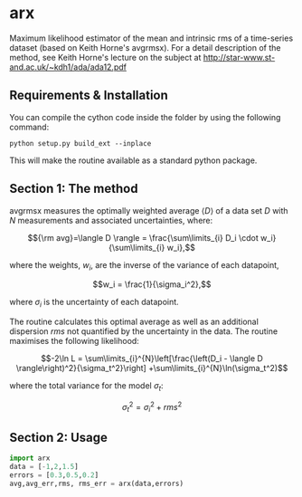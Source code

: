 # arx
Maximum likelihood estimator of the mean and intrinsic rms of a time-series dataset (based on Keith Horne's avgrmsx). For a detail description of the method, see Keith Horne's lecture on the subject at http://star-www.st-and.ac.uk/~kdh1/ada/ada12.pdf


## Requirements & Installation
You can compile the cython code inside the folder by using the following command:
```
python setup.py build_ext --inplace
```
This will make the routine available as a standard python package.

## Section 1: The method
avgrmsx measures the optimally weighted average $`\langle D \rangle`$ of a data set $`D`$ with $`N`$ measurements and associated uncertainties, where:
```math
{\rm avg}=\langle D \rangle = \frac{\sum\limits_{i} D_i \cdot w_i}{\sum\limits_{i} w_i},
```
where the weights, $`w_i`$, are the inverse of the variance of each datapoint,
```math
w_i = \frac{1}{\sigma_i^2},
```
where $`\sigma_i`$ is the uncertainty of each datapoint.

The routine calculates this optimal average as well as an additional dispersion $`rms`$ not quantified by the uncertainty in the data. The routine maximises the following likelihood:
```math
-2\ln L = \sum\limits_{i}^{N}\left[\frac{\left(D_i - \langle D \rangle\right)^2}{\sigma_t^2}\right] +\sum\limits_{i}^{N}\ln(\sigma_t^2)
```
where the total variance for the model $`\sigma_t`$:
```math
\sigma_t^2 ={\sigma_i^2 + {rms}^2}
```

## Section 2: Usage
```python
import arx
data = [-1,2,1.5]
errors = [0.3,0.5,0.2]
avg,avg_err,rms, rms_err = arx(data,errors)
```
